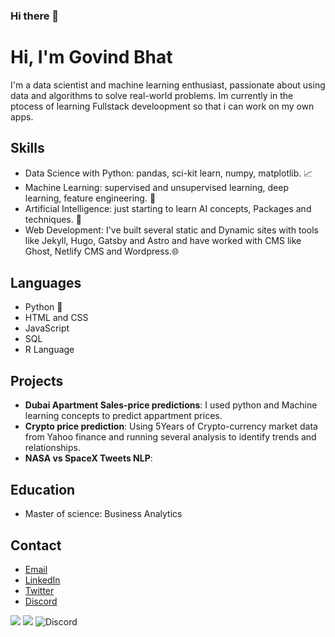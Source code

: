 ### Hi there 👋

# Hi, I'm **Govind Bhat**

I'm a data scientist and machine learning enthusiast, passionate about using data and algorithms to solve real-world problems. Im currently in the ptocess of learning Fullstack develoopment so that i can work on my own apps.

## Skills

- Data Science with Python: pandas, sci-kit learn, numpy, matplotlib. 📈
- Machine Learning: supervised and unsupervised learning, deep learning, feature engineering. 🤖
- Artificial Intelligence: just starting to learn AI concepts, Packages and techniques. 🧠
- Web Development: I've built several static and Dynamic sites with tools like Jekyll, Hugo, Gatsby and Astro and have worked with CMS like Ghost, Netlify   CMS and Wordpress.🌐


## Languages

- Python 🐍
- HTML and CSS 
- JavaScript 
- SQL
- R Language

## Projects

- **Dubai Apartment Sales-price predictions**: I used python and Machine learning concepts to predict appartment prices.
- **Crypto price prediction**: Using 5Years of Crypto-currency market data from Yahoo finance and running several analysis to identify trends and relationships.
- **NASA vs SpaceX Tweets NLP**: 

## Education

- Master of science: Business Analytics

## Contact
- [Email](govind.s.bhat@outlook.com)
- [LinkedIn](https://linkedin.com/in/govindsbhat)
- [Twitter](https://twitter.com/_gbhat_/)
- [Discord](https://discord.com/GBhat#3634)

<img src="https://img.shields.io/badge/Datacamp-05192D?style=for-the-badge&logo=datacamp&logoColor=65FF8F"/> <img src="https://img.shields.io/badge/updated-today-brightgreen?style=for-the-badge"> <img alt="Discord" src="https://img.shields.io/discord/1056296312783503450?label=Discord&logo=Discord&logoColor=d&style=for-the-badge"
src="https://img.shields.io/twitter/follow/_gbhat_?style=for-the-badge">

